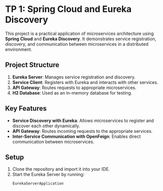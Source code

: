 # TP 1: Spring Cloud and Eureka Discovery

This project is a practical application of microservices architecture using **Spring Cloud** and **Eureka Discovery**. It demonstrates service registration, discovery, and communication between microservices in a distributed environment.

## Project Structure

1. **Eureka Server**: Manages service registration and discovery.
2. **Service Client**: Registers with Eureka and interacts with other services.
3. **API Gateway**: Routes requests to appropriate microservices.
4. **H2 Database**: Used as an in-memory database for testing.

## Key Features

- **Service Discovery with Eureka**: Allows microservices to register and discover each other dynamically.
- **API Gateway**: Routes incoming requests to the appropriate services.
- **Inter-Service Communication with OpenFeign**: Enables direct communication between microservices.

## Setup

1. Clone the repository and import it into your IDE.
2. Start the Eureka Server by running:
   ```java
   EurekaServerApplication
